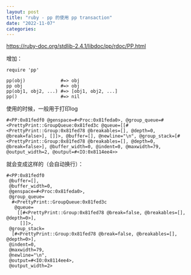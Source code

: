 ```yaml
---
layout: post
title: "ruby - pp 的使用 pp transaction"
date: "2022-11-07"
categories: 
---
```

<p><a href="https://ruby-doc.org/stdlib-2.4.1/libdoc/pp/rdoc/PP.html">https://ruby-doc.org/stdlib-2.4.1/libdoc/pp/rdoc/PP.html</a></p>

<p>增加：</p>

<pre class="ruby">
<code><span class="ruby-identifier">require</span> <span class="ruby-string">&#39;pp&#39;</span></code></pre>

<pre>
<code>pp(obj)             #=&gt; obj
pp obj              #=&gt; obj
pp(obj1, obj2, ...) #=&gt; [obj1, obj2, ...]
pp()                #=&gt; nil</code></pre>

<p><span class="ruby-string">使用的时候，一般用于打印log</span></p>

<pre class="ruby">
<code><span class="ruby-comment">#&lt;PP:0x81fedf0 @genspace=#&lt;Proc:0x81feda0&gt;, @group_queue=#&lt;PrettyPrint::GroupQueue:0x81fed3c @queue=[[#&lt;PrettyPrint::Group:0x81fed78 @breakables=[], @depth=0, @break=false&gt;], []]&gt;, @buffer=[], @newline=&quot;\n&quot;, @group_stack=[#&lt;PrettyPrint::Group:0x81fed78 @breakables=[], @depth=0, @break=false&gt;], @buffer_width=0, @indent=0, @maxwidth=79, @output_width=2, @output=#&lt;IO:0x8114ee4&gt;&gt;</span></code></pre>

<p><span class="ruby-comment">就会变成这样的（会自动换行）：</span></p>

<pre>
<code>#&lt;PP:0x81fedf0
 @buffer=[],
 @buffer_width=0,
 @genspace=#&lt;Proc:0x81feda0&gt;,
 @group_queue=
  #&lt;PrettyPrint::GroupQueue:0x81fed3c
   @queue=
    [[#&lt;PrettyPrint::Group:0x81fed78 @break=false, @breakables=[], @depth=0&gt;],
     []]&gt;,
 @group_stack=
  [#&lt;PrettyPrint::Group:0x81fed78 @break=false, @breakables=[], @depth=0&gt;],
 @indent=0,
 @maxwidth=79,
 @newline=&quot;\n&quot;,
 @output=#&lt;IO:0x8114ee4&gt;,
 @output_width=2&gt;</code></pre>

<p>&nbsp;</p>

